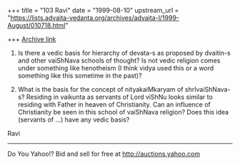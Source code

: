 +++
title = "103 Ravi"
date = "1999-08-10"
upstream_url = "https://lists.advaita-vedanta.org/archives/advaita-l/1999-August/010718.html"

+++
[Archive link](https://lists.advaita-vedanta.org/archives/advaita-l/1999-August/010718.html)

1. Is there a vedic basis for hierarchy of devata-s as proposed by
dvaitin-s and other vaiShNava schools of thought? Is not vedic religion
comes under something like henotheism (I think vidya used this or a
word something like this sometime in the past)?

2. What is the basis for the concept of nityakaiMkaryam of
shrIvaiShNava-s? Residing in vaikunta as servants of Lord viShNu looks
similar to residing with Father in heaven of Christianity. Can an
influence of Christianity be seen in this school of vaiShNava religion?
Does this idea  (servants of ...) have any vedic basis?

Ravi


_____________________________________________________________
Do You Yahoo!?
Bid and sell for free at http://auctions.yahoo.com

